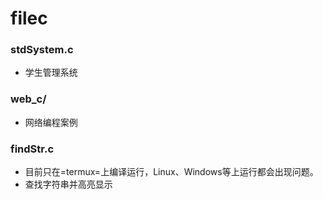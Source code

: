 # filec

### stdSystem.c
- 学生管理系统

### web_c/
- 网络编程案例

### findStr.c
- 目前只在=termux=上编译运行，Linux、Windows等上运行都会出现问题。
- 查找字符串并高亮显示
